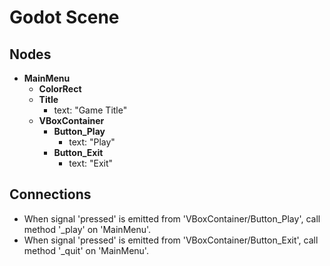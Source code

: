 # Godot Scene

## Nodes
- **MainMenu**
  - **ColorRect**
  - **Title**
    - text: "Game Title"
  - **VBoxContainer**
    - **Button_Play**
      - text: "Play"
    - **Button_Exit**
      - text: "Exit"

## Connections
- When signal 'pressed' is emitted from 'VBoxContainer/Button_Play', call method '_play' on 'MainMenu'.
- When signal 'pressed' is emitted from 'VBoxContainer/Button_Exit', call method '_quit' on 'MainMenu'.

